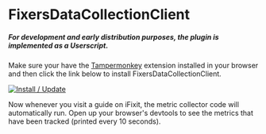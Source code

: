 # FixersDataCollectionClient

##### For development and early distribution purposes, the plugin is implemented as a Userscript.
Make sure your have the [Tampermonkey](https://tampermonkey.net/) extension installed in your browser and then click the link below to install FixersDataCollectionClient.


[![Install / Update](https://img.shields.io/badge/-Install%20%2F%20Update-blue.svg?style=for-the-badge)](https://github.com/andrew-ledawson/FixersDataCollectionClient/raw/master/iFixit.user.js)

Now whenever you visit a guide on iFixit, the metric collector code will automatically run. Open up your browser's devtools to see the metrics that have been tracked (printed every 10 seconds).
